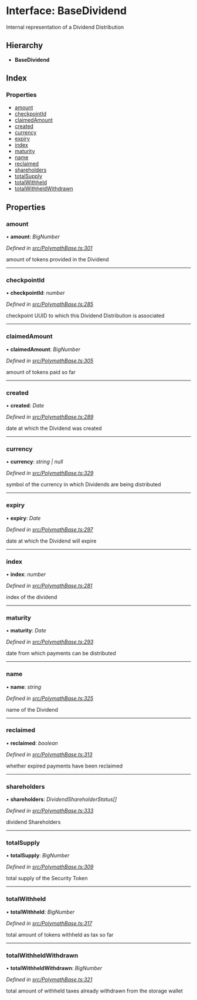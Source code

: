 # Interface: BaseDividend

Internal representation of a Dividend Distribution

## Hierarchy

* **BaseDividend**

## Index

### Properties

* [amount](_polymathbase_.basedividend.md#amount)
* [checkpointId](_polymathbase_.basedividend.md#checkpointid)
* [claimedAmount](_polymathbase_.basedividend.md#claimedamount)
* [created](_polymathbase_.basedividend.md#created)
* [currency](_polymathbase_.basedividend.md#currency)
* [expiry](_polymathbase_.basedividend.md#expiry)
* [index](_polymathbase_.basedividend.md#index)
* [maturity](_polymathbase_.basedividend.md#maturity)
* [name](_polymathbase_.basedividend.md#name)
* [reclaimed](_polymathbase_.basedividend.md#reclaimed)
* [shareholders](_polymathbase_.basedividend.md#shareholders)
* [totalSupply](_polymathbase_.basedividend.md#totalsupply)
* [totalWithheld](_polymathbase_.basedividend.md#totalwithheld)
* [totalWithheldWithdrawn](_polymathbase_.basedividend.md#totalwithheldwithdrawn)

## Properties

###  amount

• **amount**: *BigNumber*

*Defined in [src/PolymathBase.ts:301](https://github.com/PolymathNetwork/polymath-sdk/blob/ce52226/src/PolymathBase.ts#L301)*

amount of tokens provided in the Dividend

___

###  checkpointId

• **checkpointId**: *number*

*Defined in [src/PolymathBase.ts:285](https://github.com/PolymathNetwork/polymath-sdk/blob/ce52226/src/PolymathBase.ts#L285)*

checkpoint UUID to which this Dividend Distribution is associated

___

###  claimedAmount

• **claimedAmount**: *BigNumber*

*Defined in [src/PolymathBase.ts:305](https://github.com/PolymathNetwork/polymath-sdk/blob/ce52226/src/PolymathBase.ts#L305)*

amount of tokens paid so far

___

###  created

• **created**: *Date*

*Defined in [src/PolymathBase.ts:289](https://github.com/PolymathNetwork/polymath-sdk/blob/ce52226/src/PolymathBase.ts#L289)*

date at which the Dividend was created

___

###  currency

• **currency**: *string | null*

*Defined in [src/PolymathBase.ts:329](https://github.com/PolymathNetwork/polymath-sdk/blob/ce52226/src/PolymathBase.ts#L329)*

symbol of the currency in which Dividends are being distributed

___

###  expiry

• **expiry**: *Date*

*Defined in [src/PolymathBase.ts:297](https://github.com/PolymathNetwork/polymath-sdk/blob/ce52226/src/PolymathBase.ts#L297)*

date at which the Dividend will expire

___

###  index

• **index**: *number*

*Defined in [src/PolymathBase.ts:281](https://github.com/PolymathNetwork/polymath-sdk/blob/ce52226/src/PolymathBase.ts#L281)*

index of the dividend

___

###  maturity

• **maturity**: *Date*

*Defined in [src/PolymathBase.ts:293](https://github.com/PolymathNetwork/polymath-sdk/blob/ce52226/src/PolymathBase.ts#L293)*

date from which payments can be distributed

___

###  name

• **name**: *string*

*Defined in [src/PolymathBase.ts:325](https://github.com/PolymathNetwork/polymath-sdk/blob/ce52226/src/PolymathBase.ts#L325)*

name of the Dividend

___

###  reclaimed

• **reclaimed**: *boolean*

*Defined in [src/PolymathBase.ts:313](https://github.com/PolymathNetwork/polymath-sdk/blob/ce52226/src/PolymathBase.ts#L313)*

whether expired payments have been reclaimed

___

###  shareholders

• **shareholders**: *DividendShareholderStatus[]*

*Defined in [src/PolymathBase.ts:333](https://github.com/PolymathNetwork/polymath-sdk/blob/ce52226/src/PolymathBase.ts#L333)*

dividend Shareholders

___

###  totalSupply

• **totalSupply**: *BigNumber*

*Defined in [src/PolymathBase.ts:309](https://github.com/PolymathNetwork/polymath-sdk/blob/ce52226/src/PolymathBase.ts#L309)*

total supply of the Security Token

___

###  totalWithheld

• **totalWithheld**: *BigNumber*

*Defined in [src/PolymathBase.ts:317](https://github.com/PolymathNetwork/polymath-sdk/blob/ce52226/src/PolymathBase.ts#L317)*

total amount of tokens withheld as tax so far

___

###  totalWithheldWithdrawn

• **totalWithheldWithdrawn**: *BigNumber*

*Defined in [src/PolymathBase.ts:321](https://github.com/PolymathNetwork/polymath-sdk/blob/ce52226/src/PolymathBase.ts#L321)*

total amount of withheld taxes already withdrawn from the storage wallet
